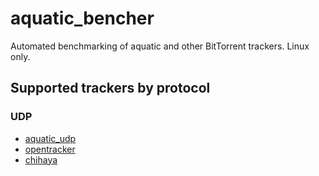 # aquatic_bencher

Automated benchmarking of aquatic and other BitTorrent trackers. Linux only.

## Supported trackers by protocol

### UDP

- [aquatic_udp](https://github.com/greatest-ape/aquatic/)
- [opentracker](https://erdgeist.org/arts/software/opentracker/)
- [chihaya](https://github.com/chihaya/chihaya)